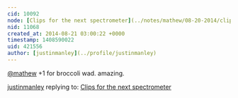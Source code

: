 ```yaml
---
cid: 10092
node: [Clips for the next spectrometer](../notes/mathew/08-20-2014/clips-for-the-next-spectrometer)
nid: 11068
created_at: 2014-08-21 03:00:22 +0000
timestamp: 1408590022
uid: 421556
author: [justinmanley](../profile/justinmanley)
---
```


[@mathew](/profile/mathew) +1 for broccoli wad.  amazing.

[justinmanley](../profile/justinmanley) replying to: [Clips for the next spectrometer](../notes/mathew/08-20-2014/clips-for-the-next-spectrometer)

